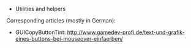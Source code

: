+ Utilities and helpers

Corresponding articles (mostly in German):

 * GUICopyButtonTint: http://www.gamedev-profi.de/text-und-grafik-eines-buttons-bei-mouseover-einfaerben/